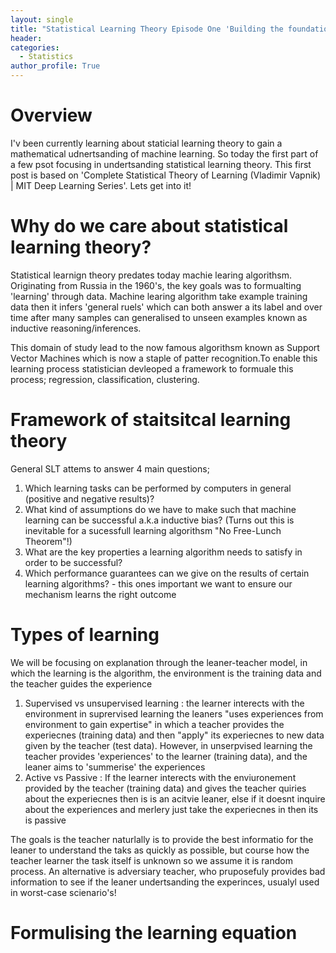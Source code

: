 ```yaml
---
layout: single
title: "Statistical Learning Theory Episode One 'Building the foundation' "
header:
categories:
  - Statistics
author_profile: True
---
```

# Overview
 I'v been currently learning about staticial learning theory to gain a mathematical udnertsanding of machine learning. So today the first part of a few psot focusing in undertsanding statistical learning theory. This first post is based on 'Complete Statistical Theory of Learning (Vladimir Vapnik) | MIT Deep Learning Series'. Lets get into it!

# Why do we care about statistical learning theory? 

Statistical learnign theory predates today machie learing algorithsm. Originating from Russia in the 1960's, the key goals was to formualting 'learning' through data. Machine learing algorithm take example training data then it infers 'general ruels' which can both answer a its label and over time after many samples can generalised to unseen examples known as inductive reasoning/inferences. 

This domain of study lead to the now famous algorithsm known as Support Vector Machines which is now a staple of patter recognition.To enable this learning process statistician devleoped a framework to formuale this process; regression, classification, clustering. 

# Framework of staitsitcal learning theory 

General SLT attems to answer 4 main questions; 

1. Which learning tasks can be performed by computers in general (positive and negative results)?
2. What kind of assumptions do we have to make such that machine learning can be successful a.k.a inductive bias? (Turns out this is inevitable for a sucessfull learning algorithsm "No Free-Lunch Theorem"!)
3. What are the key properties a learning algorithm needs to satisfy in order to be successful?
4. Which performance guarantees can we give on the results of certain learning algorithms? - this ones important we want to ensure our mechanism learns the right outcome 

# Types of learning 

We will be focusing on explanation through the leaner-teacher model, in which the learning is the algorithm, the environment is the training data and the teacher guides the experience
1. Supervised vs unsupervised learning : the learner interects with the environment in suprervised learning the leaners "uses experiences from environment to gain expertise" in which a teacher provides the experiecnes (training data) and then "apply" its experiecnes to new data given by the teacher (test data). However, in unserpvised learning the teacher provides 'experiences' to the learner (training data), and the leaner aims to 'summerise' the experiences
2. Active vs Passive : If the learner interects with the enviuronement provided by the teacher (training data) and gives the teacher quiries about the experiecnes then is is an acitvie leaner, else if it doesnt inquire about the experiences and merlery just take the experiecnes in then its is passive 

The goals is the teacher naturlally is to provide the best informatio for the leaner to understand the taks as quickly as possible, but course how the teacher learner the task itself is unknown so we assume it is random process. An alternative is adversiary teacher, who pruposefuly provides bad information to see if the leaner undertsanding the experinces, usualyl used in worst-case scienario's!

# Formulising the learning equation 
